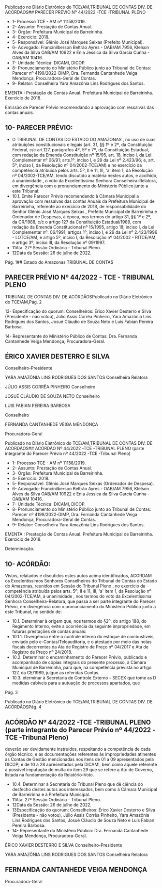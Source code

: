 Publicado  no  Diário  Eletrônico do TCE/AM,TRIBUNAL DE CONTAS DIV. DE ACÓRDÃOS## PARECER PRÉVIO Nº 44/2022 -TCE -TRIBUNAL PLENO

- 1- Processo TCE - AM nº 11158/2019.
- 2- Assunto: Prestação de Contas Anual.
- 3- Órgão: Prefeitura Municipal de Barreirinha.
- 4- Exercício: 2018.
- 5- Responsável: Glênio José Marques Seixas (Prefeito Municipal).
- 6- Advogado: Francinilberson  Beltrão  Ayres  -  OAB/AM  7956,  Klelson  Alves  da  Silva  OAB/AM 10922 e Enia Jessica da Silva Garcia Cunha - OAB/AM 10416.
- 7- Unidade Técnica: DICAMI, DICOP.
- 8- Pronunciamento  do  Ministério  Público  junto  ao  Tribunal  de  Contas: Parecer  nº 4199/2022-DIMP,  Dra. Fernanda Cantanhede Veiga Mendonça, Procuradora-Geral de Contas.
- 9- Relator: Conselheira Yara Amazônia Lins Rodrigues dos Santos.

EMENTA :  Prestação  de  Contas  Anual.    Prefeitura Municipal de Barreirinha.  Exercício de 2018.

Emissão de Parecer Prévio recomendando a aprovação com ressalvas das contas anuais.

## 10-  PARECER PRÉVIO:

- O  TRIBUNAL  DE  CONTAS  DO  ESTADO  DO  AMAZONAS ,  no  uso  de  suas atribuições  constitucionais  e  legais  (art.  31,  §§  1º  e  2º,  da  Constituição  Federal,  c/c art.127,  parágrafos  4º,  5º  e  7º,  da  Constituição  Estadual,  com  redação  da  Emenda Constituição nº 15/95, art. 18, inciso I, da Lei Complementar nº 06/91; arts.1º, inciso I, e 29  da  Lei  nº  2.423/96;  e,  art.  5º,  inciso  I,  da  Resolução  nº  04/2002-TCE/AM)  e  no exercício da competência atribuída pelos arts. 5º, II e 11, III, 'a' item 1, da Resolução nº 04/2002-TCE/AM, tendo discutido a matéria nestes autos, e acolhido, à unanimidade , o voto da Excelentíssima Senhora Conselheira-Relatora, em divergência com o pronunciamento do Ministério Público junto a este Tribunal:
- 10.1. Emite Parecer Prévio recomendando à Câmara Municipal a aprovação com ressalvas das contas Anuais da Prefeitura Municipal de Barreirinha, referente ao exercício de 2018, de responsabilidade do Senhor Glênio José Marques Seixas , Prefeito Municipal de Barreirinha  e  Ordenador  de  Despesas,  à  época, nos  termos  do  artigo 31, §§ 1º e 2º, da CR/1988,  c/c  o artigo 127  da  Constituição Estadual/1989,  com  redação  da  Emenda  Constitucional  nº  15/1995, artigo 18, inciso I, da Lei Complementar nº. 06/1991, artigos 1º, inciso I, e  29  da  Lei  nº  2.423/1996  -  LOTCE/AM,  e  artigo  5º,  inciso  I,  da Resolução nº 04/2002 - RITCE/AM, e artigo 3º, inciso III, da Resolução nº 09/1997.
- 11Ata: 27ª Sessão Ordinária - Tribunal Pleno.
- 12Data da Sessão: 26 de julho de 2022.

Pág. 1## Estado do Amazonas TRIBUNAL DE CONTAS

## PARECER PRÉVIO Nº 44/2022 - TCE - TRIBUNAL PLENO

TRIBUNAL DE CONTAS DIV. DE ACÓRDÃOSPublicado  no  Diário  Eletrônico do TCE/AM,Pág. 2

13- Especificação do quorum: Conselheiros: Érico Xavier Desterro e Silva (Presidente - não votou), Júlio Assis Corrêa Pinheiro, Yara Amazônia Lins Rodrigues dos Santos, Josué Cláudio de Souza Neto e Luis Fabian Pereira Barbosa.

14-  Representante do Ministério Público de Contas: Dra. Fernanda Cantanhede Veiga Mendonça, Procuradora-Geral.

## ÉRICO XAVIER DESTERRO E SILVA

Conselheiro-Presidente

YARA AMAZÔNIA LINS RODRIGUES DOS SANTOS Conselheira Relatora

JÚLIO ASSIS CORRÊA PINHEIRO Conselheiro

JOSUÉ CLÁUDIO DE SOUZA NETO Conselheiro

LUIS FABIAN PEREIRA BARBOSA

Conselheiro

FERNANDA CANTANHEDE VEIGA MENDONÇA

Procuradora-Geral

Publicado  no  Diário  Eletrônico do TCE/AM,TRIBUNAL DE CONTAS DIV. DE ACÓRDÃOS## ACÓRDÃO Nº 44/2022 -TCE -TRIBUNAL PLENO (parte integrante do Parecer Prévio nº 44/2022 -TCE -Tribunal Pleno)

- 1- Processo TCE - AM nº 11158/2019.
- 2- Assunto: Prestação de Contas Anual.
- 3- Órgão: Prefeitura Municipal de Barreirinha.
- 4- Exercício: 2018.
- 5- Responsável: Glênio José Marques Seixas (Ordenador de Despesa).
- 6- Advogado: Francinilberson  Beltrão  Ayres  -  OAB/AM  7956,  Klelson  Alves  da  Silva  OAB/AM 10922 e Enia Jessica da Silva Garcia Cunha - OAB/AM 10416.
- 7- Unidade Técnica: DICAMI, DICOP.
- 8- Pronunciamento  do  Ministério  Público  junto  ao  Tribunal  de  Contas: Parecer  nº 4199/2022-DIMP,  Dra. Fernanda Cantanhede Veiga Mendonça, Procuradora-Geral de Contas.
- 9- Relator: Conselheira Yara Amazônia Lins Rodrigues dos Santos.

EMENTA :  Prestação  de  Contas  Anual.    Prefeitura Municipal de Barreirinha. Exercício de 2018.

Determinação.

## 10-  ACÓRDÃO:

Vistos, relatados e discutidos estes autos acima identificados, ACORDAM os Excelentíssimos Senhores Conselheiros do Tribunal de Contas do Estado do Amazonas, reunidos em Sessão do Tribunal Pleno , no exercício da competência atribuída pelos arts. 5º, II e 11, III, 'a' item 1, da Resolução nº 04/2002-TCE/AM, à unanimidade , nos termos do  voto da  Excelentíssima  Senhora  Conselheira-Relatora,  que  passa  a  ser  parte integrante  do  Parecer  Prévio, em  divergência com  o  pronunciamento  do  Ministério Público junto a este Tribunal, no sentido de:

- 10.1. Determinar à  origem que,  nos  termos  do  §2º,  do  artigo  188,  do Regimento Interno, evite a ocorrência da seguinte impropriedade, em futuras prestações de contas anuais:
- 10.1.1. Divergência entre o controle interno do estoque de combustíveis,  enviado  pelo  e-Contas/Teleauditoria,  e  o  atestado  por meio  das  notas  fiscais  decorrentes  da  Ata  de  Registro  de  Preço  nº 04/2017 e Ata de Registro de Preço nº 24/2018.
- 10.2. Determinar o encaminhamento do Parecer Prévio, publicado e acompanhado  de  cópias  integrais  do  presente  processo,  à  Câmara Municipal de Barreirinha, para que, na competência prevista no artigo 127, da CE/1989, julgue as referidas Contas.
- 10.3. eterminar  à  Secretaria  de  Controle  Externo  -  SECEX  que  tome  as D medidas  cabíveis  para  a  autuação  de  processos  apartados,  que

Pág. 3

Publicado  no  Diário  Eletrônico do TCE/AM,TRIBUNAL DE CONTAS DIV. DE ACÓRDÃOSPág. 4

## ACÓRDÃO Nº 44/2022 -TCE -TRIBUNAL PLENO (parte integrante do Parecer Prévio nº 44/2022 -TCE -Tribunal Pleno)

deverão  ser  devidamente  instruídos,  respeitando  a  competência  de cada órgão técnico, e as documentações referentes às impropriedades atinentes  às  Contas  de  Gestão  mencionadas  nos  itens  de  01  a  09 apresentados pela DICOP; e de 10 a 28 apresentados pela DICAMI, bem como aquele referente à possível imputação de multa do item 29 que  se  refere a Ato  de Governo,  listada  na fundamentação  do Relatório-Voto.

- 10.4. Determinar à Secretaria do Tribunal Pleno que dê ciência do desfecho destes  autos  aos  interessados,  bem  como  à  Câmara  Municipal  de Barreirinha e à Prefeitura Municipal.
- 11Ata: 27ª Sessão Ordinária - Tribunal Pleno.
- 12Data da Sessão: 26 de julho de 2022.
- 13Especificação do quorum: Conselheiros: Érico Xavier Desterro e Silva (Presidente - não votou), Júlio Assis Corrêa Pinheiro, Yara Amazônia Lins Rodrigues dos Santos, Josué Cláudio de Souza Neto e Luis Fabian Pereira Barbosa.
- 14-  Representante do Ministério Público: Dra. Fernanda Cantanhede Veiga Mendonça, Procuradora-Geral.

ÉRICO XAVIER DESTERRO E SILVA Conselheiro-Presidente

YARA AMAZÔNIA LINS RODRIGUES DOS SANTOS Conselheira Relatora

## FERNANDA CANTANHEDE VEIGA MENDONÇA

Procuradora-Geral